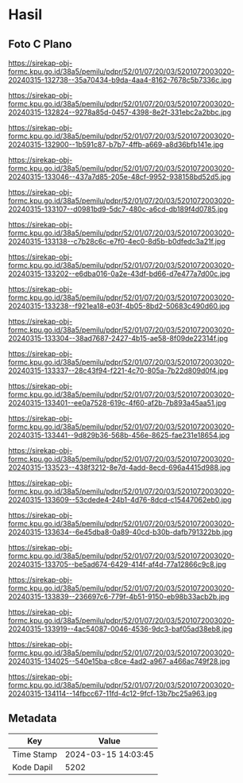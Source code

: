 # Hasil

## Foto C Plano

https://sirekap-obj-formc.kpu.go.id/38a5/pemilu/pdpr/52/01/07/20/03/5201072003020-20240315-132738--35a70434-b9da-4aa4-8162-7678c5b7336c.jpg

https://sirekap-obj-formc.kpu.go.id/38a5/pemilu/pdpr/52/01/07/20/03/5201072003020-20240315-132824--9278a85d-0457-4398-8e2f-331ebc2a2bbc.jpg

https://sirekap-obj-formc.kpu.go.id/38a5/pemilu/pdpr/52/01/07/20/03/5201072003020-20240315-132900--1b591c87-b7b7-4ffb-a669-a8d36bfb141e.jpg

https://sirekap-obj-formc.kpu.go.id/38a5/pemilu/pdpr/52/01/07/20/03/5201072003020-20240315-133046--437a7d85-205e-48cf-9952-938158bd52d5.jpg

https://sirekap-obj-formc.kpu.go.id/38a5/pemilu/pdpr/52/01/07/20/03/5201072003020-20240315-133107--d0981bd9-5dc7-480c-a6cd-db189f4d0785.jpg

https://sirekap-obj-formc.kpu.go.id/38a5/pemilu/pdpr/52/01/07/20/03/5201072003020-20240315-133138--c7b28c6c-e7f0-4ec0-8d5b-b0dfedc3a21f.jpg

https://sirekap-obj-formc.kpu.go.id/38a5/pemilu/pdpr/52/01/07/20/03/5201072003020-20240315-133202--e6dba016-0a2e-43df-bd66-d7e477a7d00c.jpg

https://sirekap-obj-formc.kpu.go.id/38a5/pemilu/pdpr/52/01/07/20/03/5201072003020-20240315-133238--f921ea18-e03f-4b05-8bd2-50683c490d60.jpg

https://sirekap-obj-formc.kpu.go.id/38a5/pemilu/pdpr/52/01/07/20/03/5201072003020-20240315-133304--38ad7687-2427-4b15-ae58-8f09de22314f.jpg

https://sirekap-obj-formc.kpu.go.id/38a5/pemilu/pdpr/52/01/07/20/03/5201072003020-20240315-133337--28c43f94-f221-4c70-805a-7b22d809d0f4.jpg

https://sirekap-obj-formc.kpu.go.id/38a5/pemilu/pdpr/52/01/07/20/03/5201072003020-20240315-133401--ee0a7528-619c-4f60-af2b-7b893a45aa51.jpg

https://sirekap-obj-formc.kpu.go.id/38a5/pemilu/pdpr/52/01/07/20/03/5201072003020-20240315-133441--9d829b36-568b-456e-8625-fae231e18654.jpg

https://sirekap-obj-formc.kpu.go.id/38a5/pemilu/pdpr/52/01/07/20/03/5201072003020-20240315-133523--438f3212-8e7d-4add-8ecd-696a4415d988.jpg

https://sirekap-obj-formc.kpu.go.id/38a5/pemilu/pdpr/52/01/07/20/03/5201072003020-20240315-133609--53cdede4-24b1-4d76-8dcd-c15447062eb0.jpg

https://sirekap-obj-formc.kpu.go.id/38a5/pemilu/pdpr/52/01/07/20/03/5201072003020-20240315-133634--6e45dba8-0a89-40cd-b30b-dafb791322bb.jpg

https://sirekap-obj-formc.kpu.go.id/38a5/pemilu/pdpr/52/01/07/20/03/5201072003020-20240315-133705--be5ad674-6429-414f-af4d-77a12866c9c8.jpg

https://sirekap-obj-formc.kpu.go.id/38a5/pemilu/pdpr/52/01/07/20/03/5201072003020-20240315-133839--236697c6-779f-4b51-9150-eb98b33acb2b.jpg

https://sirekap-obj-formc.kpu.go.id/38a5/pemilu/pdpr/52/01/07/20/03/5201072003020-20240315-133919--4ac54087-0046-4536-9dc3-baf05ad38eb8.jpg

https://sirekap-obj-formc.kpu.go.id/38a5/pemilu/pdpr/52/01/07/20/03/5201072003020-20240315-134025--540e15ba-c8ce-4ad2-a967-a466ac749f28.jpg

https://sirekap-obj-formc.kpu.go.id/38a5/pemilu/pdpr/52/01/07/20/03/5201072003020-20240315-134114--14fbcc67-11fd-4c12-9fcf-13b7bc25a963.jpg


## Metadata

| Key        | Value               |
| ---------- | ------------------- |
| Time Stamp | 2024-03-15 14:03:45 |
| Kode Dapil | 5202                |



